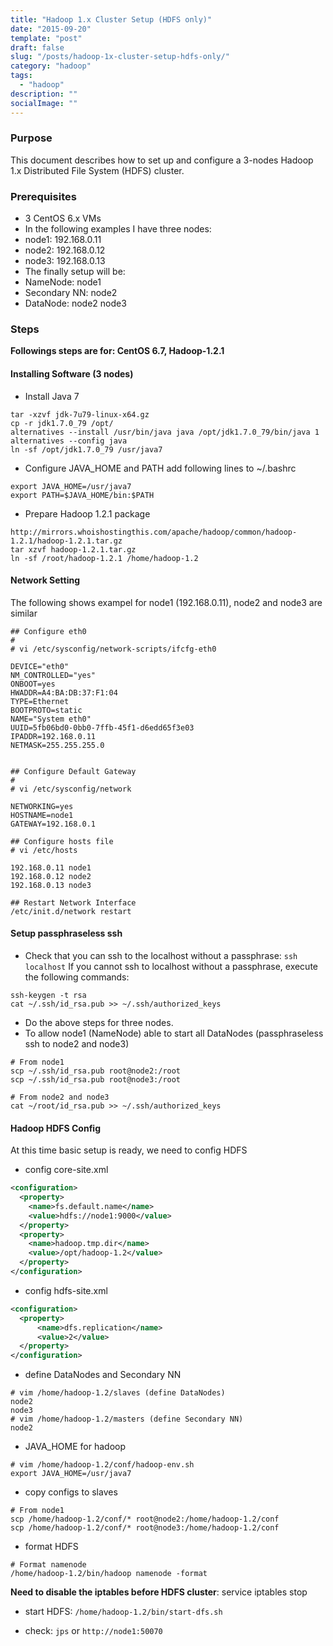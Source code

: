 ```yaml
---
title: "Hadoop 1.x Cluster Setup (HDFS only)"
date: "2015-09-20"
template: "post"
draft: false
slug: "/posts/hadoop-1x-cluster-setup-hdfs-only/"
category: "hadoop"
tags:
  - "hadoop"
description: ""
socialImage: ""
---
```


### Purpose
This document describes how to set up and configure a 3-nodes Hadoop 1.x Distributed File System (HDFS) cluster.

### Prerequisites

+ 3 CentOS 6.x VMs
+ In the following examples I have three nodes:
+ node1: 192.168.0.11
+ node2: 192.168.0.12
+ node3: 192.168.0.13
+ The finally setup will be:
+ NameNode: node1
+ Secondary NN: node2
+ DataNode: node2 node3

### Steps
**Followings steps are for: CentOS 6.7, Hadoop-1.2.1**

#### Installing Software (3 nodes)

+ Install Java 7

```shell
tar -xzvf jdk-7u79-linux-x64.gz
cp -r jdk1.7.0_79 /opt/
alternatives --install /usr/bin/java java /opt/jdk1.7.0_79/bin/java 1
alternatives --config java
ln -sf /opt/jdk1.7.0_79 /usr/java7
```

+ Configure JAVA_HOME and PATH add following lines to ~/.bashrc

```shell
export JAVA_HOME=/usr/java7
export PATH=$JAVA_HOME/bin:$PATH
```

+ Prepare Hadoop 1.2.1 package

```shell
http://mirrors.whoishostingthis.com/apache/hadoop/common/hadoop-1.2.1/hadoop-1.2.1.tar.gz
tar xzvf hadoop-1.2.1.tar.gz
ln -sf /root/hadoop-1.2.1 /home/hadoop-1.2
```

#### Network Setting

The following shows exampel for node1 (192.168.0.11), node2 and node3 are similar

```shell
## Configure eth0
#
# vi /etc/sysconfig/network-scripts/ifcfg-eth0

DEVICE="eth0"
NM_CONTROLLED="yes"
ONBOOT=yes
HWADDR=A4:BA:DB:37:F1:04
TYPE=Ethernet
BOOTPROTO=static
NAME="System eth0"
UUID=5fb06bd0-0bb0-7ffb-45f1-d6edd65f3e03
IPADDR=192.168.0.11
NETMASK=255.255.255.0


## Configure Default Gateway
#
# vi /etc/sysconfig/network

NETWORKING=yes
HOSTNAME=node1
GATEWAY=192.168.0.1

## Configure hosts file
# vi /etc/hosts

192.168.0.11 node1
192.168.0.12 node2
192.168.0.13 node3

## Restart Network Interface
/etc/init.d/network restart
```

#### Setup passphraseless ssh

+ Check that you can ssh to the localhost without a passphrase: `ssh localhost` If you cannot ssh to localhost without a passphrase, execute the following commands:

```shell
ssh-keygen -t rsa
cat ~/.ssh/id_rsa.pub >> ~/.ssh/authorized_keys
```

+ Do the above steps for three nodes.
+ To allow node1 (NameNode) able to start all DataNodes (passphraseless ssh to node2 and node3)

```shell
# From node1
scp ~/.ssh/id_rsa.pub root@node2:/root
scp ~/.ssh/id_rsa.pub root@node3:/root

# From node2 and node3
cat ~/root/id_rsa.pub >> ~/.ssh/authorized_keys
```

#### Hadoop HDFS Config
At this time basic setup is ready, we need to config HDFS

+ config core-site.xml

```xml
<configuration>
  <property>
    <name>fs.default.name</name>
    <value>hdfs://node1:9000</value>
  </property>
  <property>
    <name>hadoop.tmp.dir</name>
    <value>/opt/hadoop-1.2</value>
  </property>
</configuration>
```

+ config hdfs-site.xml

```xml
<configuration>
  <property>
      <name>dfs.replication</name>
      <value>2</value>
  </property>
</configuration>
```

+ define DataNodes and Secondary NN

```shell
# vim /home/hadoop-1.2/slaves (define DataNodes)
node2
node3
# vim /home/hadoop-1.2/masters (define Secondary NN)
node2
```

+ JAVA_HOME for hadoop

```shell
# vim /home/hadoop-1.2/conf/hadoop-env.sh
export JAVA_HOME=/usr/java7
```

+ copy configs to slaves

```shell
# From node1
scp /home/hadoop-1.2/conf/* root@node2:/home/hadoop-1.2/conf
scp /home/hadoop-1.2/conf/* root@node3:/home/hadoop-1.2/conf
```

+ format HDFS

```shell
# Format namenode
/home/hadoop-1.2/bin/hadoop namenode -format
```

**Need to disable the iptables before HDFS cluster**: service iptables stop

- start HDFS: `/home/hadoop-1.2/bin/start-dfs.sh`

- check: `jps` or `http://node1:50070`